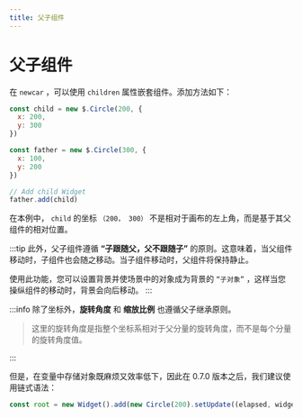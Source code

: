 ```yaml
---
title: 父子组件
---
```


# 父子组件

在 `newcar` ，可以使用 `children` 属性嵌套组件。添加方法如下：

```javascript
const child = new $.Circle(200, {
  x: 200,
  y: 300
})

const father = new $.Circle(300, {
  x: 100,
  y: 200
})

// Add child Widget
father.add(child)
```

在本例中， `child` 的坐标 `（200， 300）` 不是相对于画布的左上角，而是基于其父组件的相对位置。

:::tip
此外，父子组件遵循 **“子跟随父，父不跟随子”** 的原则。这意味着，当父组件移动时，子组件也会随之移动。当子组件移动时，父组件将保持静止。

使用此功能，您可以设置背景并使场景中的对象成为背景的 `“子对象”` ，这样当您操纵组件的移动时，背景会向后移动。
:::

:::info
除了坐标外，**旋转角度** 和 **缩放比例** 也遵循父子继承原则。

> 这里的旋转角度是指整个坐标系相对于父分量的旋转角度，而不是每个分量的旋转角度值。

:::

但是，在变量中存储对象既麻烦又效率低下，因此在 0.7.0 版本之后，我们建议使用链式语法：

```javascript
const root = new Widget().add(new Circle(200).setUpdate((elapsed, widget) => {}))
```
